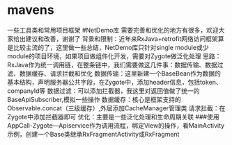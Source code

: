 # mavens
一些工具类和常用项目框架
#NetDemo库
需要完善和优化的地方有很多，欢迎大家给出建议和改善，谢谢了
背景和限制：近年来RxJava+retrofit网络访问框架算是比较主流的了，这里做一些总结，NetDemo库只针对single module或少module的项目环境，如果项目做组件化开发，需要对Zygote做泛化处理
思路：RxJava作为统一调用链，在整条链中，我们需要做这几件事：数据传输、数据过滤、数据缓存、请求拦截和优化
数据传输：这里新建一个BaseBean作为数据的基本结构，声明服务器公共字段，在Zygote中，添加header信息，包括token、companyId等
数据过滤：可以添加拦截器，我这里对返回值做了统一的BaseApiSubscriber,模拟一些操作
数据缓存：核心是框架支持的Observable.concat（三级缓存）,外层添加CacheManager管理类
请求拦截：在Zygote中添加拦截器即可
优化：主要是一些泛化处理和生命周期关联
###使用
AppCall-Zygote—Apiservice作为调用流程，绑定View的操作，看MainActivity示例，创建一个Base类继承RxFragmentActivity或RxFragment
